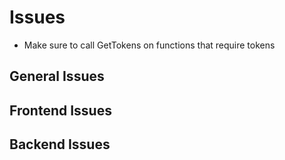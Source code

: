 # Issues

- Make sure to call GetTokens on functions that require tokens

## General Issues



## Frontend Issues


## Backend Issues


